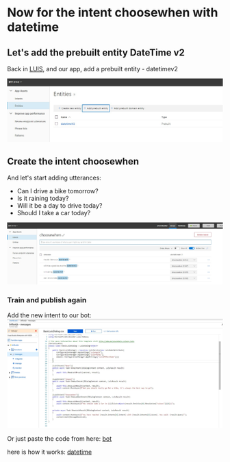 # Now for the intent choosewhen with datetime

## Let's add the prebuilt entity DateTime v2

Back in [LUIS](https://www.luis.ai), and our app, add a prebuilt entity - datetimev2

![datetime](screens/datetime_luis.jpg)

## Create the intent choosewhen
And let's start adding utterances:
* Can I drive a bike tomorrow?
* Is it raining today?
* Will it be a day to drive today?
* Should I take a car today?

![intent2](screens/intent2_luis.jpg)

### Train and publish again

Add the new intent to our bot:
![bot](screens/ex2_bot.jpg)


Or just paste the code from here: [bot](exercises/ex2/BasicLuisDialog.csx)

here is how it works:
[datetime](https://docs.microsoft.com/en-us/azure/cognitive-services/luis/luis-reference-prebuilt-datetimev2)
